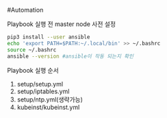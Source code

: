 #Automation

Playbook 실행 전 master node 사전 설정

```bash
pip3 install --user ansible
echo 'export PATH=$PATH:~/.local/bin' >> ~/.bashrc
source ~/.bashrc
ansible --version #ansible이 작동 되는지 확인
```

Playbook 실행 순서

1. setup/setup.yml
2. setup/iptables.yml
3. setup/ntp.yml(생략가능)
4. kubeinst/kubeinst.yml
